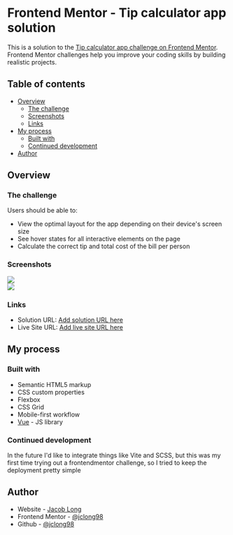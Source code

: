 # Frontend Mentor - Tip calculator app solution

This is a solution to the [Tip calculator app challenge on Frontend Mentor](https://www.frontendmentor.io/challenges/tip-calculator-app-ugJNGbJUX). Frontend Mentor challenges help you improve your coding skills by building realistic projects.

## Table of contents

- [Overview](#overview)
  - [The challenge](#the-challenge)
  - [Screenshots](#screenshots)
  - [Links](#links)
- [My process](#my-process)
  - [Built with](#built-with)
  - [Continued development](#continued-development)
- [Author](#author)

## Overview

### The challenge

Users should be able to:

- View the optimal layout for the app depending on their device's screen size
- See hover states for all interactive elements on the page
- Calculate the correct tip and total cost of the bill per person

### Screenshots

![](https://i.imgur.com/xwDWXZh.png)  
![](https://i.imgur.com/LnS1DWz.png)

### Links

- Solution URL: [Add solution URL here](https://github.com/Jclong98/Vue-Tip-Calculator-App-Solution)
- Live Site URL: [Add live site URL here](https://jclong98.github.io/Vue-Tip-Calculator-App-Solution/)

## My process

### Built with

- Semantic HTML5 markup
- CSS custom properties
- Flexbox
- CSS Grid
- Mobile-first workflow
- [Vue](https://vuejs.org/) - JS library

### Continued development

In the future I'd like to integrate things like Vite and SCSS, but this was my first time trying out a frontendmentor challenge, so I tried to keep the deployment pretty simple

## Author

- Website - [Jacob Long](https://jacoblong.dev)
- Frontend Mentor - [@jclong98](https://www.frontendmentor.io/profile/Jclong98)
- Github - [@jclong98](https://github.com/jclong98)
